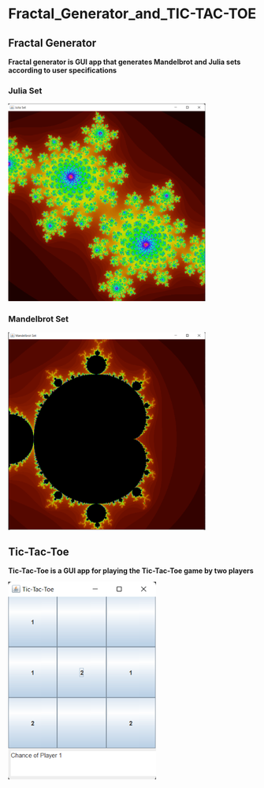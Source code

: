 # Fractal_Generator_and_TIC-TAC-TOE
## Fractal Generator
<b>Fractal generator is GUI app that generates Mandelbrot and Julia sets according to user specifications</b>
<br>
### Julia Set
<img src="https://github.com/AdithyaGallage/Fractal_Generator_and_TIC-TAC-TOE/blob/main/images/julia-set.png"  width="400" height="400">
<br>
<h3> Mandelbrot Set </h3>
<img src="https://github.com/AdithyaGallage/Fractal_Generator_and_TIC-TAC-TOE/blob/main/images/mandelbrot-set.png"  width="400" height="400">
<br>
<h2>Tic-Tac-Toe</h2>
<p><b>Tic-Tac-Toe is a GUI app for playing the Tic-Tac-Toe game by two players</b></p>
<img src="https://github.com/AdithyaGallage/Fractal_Generator_and_TIC-TAC-TOE/blob/main/images/tic_1.png"  width="300" height="400">
